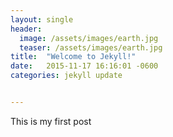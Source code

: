 ```yaml
---
layout: single
header:
  image: /assets/images/earth.jpg
  teaser: /assets/images/earth.jpg
title:  "Welcome to Jekyll!"
date:   2015-11-17 16:16:01 -0600
categories: jekyll update


---
```

This is my first post
